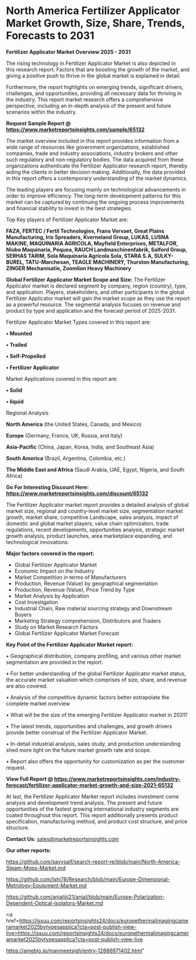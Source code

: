 # North America Fertilizer Applicator Market Growth, Size, Share, Trends, Forecasts to 2031

<Strong> Fertilizer Applicator Market Overview 2025 - 2031</strong>

The rising technology in Fertilizer Applicator Market is also depicted in this research report. Factors that are boosting the growth of the market, and giving a positive push to thrive in the global market is explained in detail.

Furthermore, the report highlights on emerging trends, significant drivers, challenges, and opportunities, providing all necessary data for thriving in the industry. This report market research offers a comprehensive perspective, including an in-depth analysis of the present and future scenarios within the industry.

<strong>Request Sample Report @ <a href=https://www.marketreportsinsights.com/sample/65132>https://www.marketreportsinsights.com/sample/65132</a></strong>

The market overview included in this report provides information from a wide range of resources like government organizations, established companies, trade and industry associations, industry brokers and other such regulatory and non-regulatory bodies. The data acquired from these organizations authenticate the Fertilizer Applicator research report, thereby aiding the clients in better decision making. Additionally, the data provided in this report offers a contemporary understanding of the market dynamics.

The leading players are focusing mainly on technological advancements in order to improve efficiency. The long-term development patterns for this market can be captured by continuing the ongoing process improvements and financial stability to invest in the best strategies.

Top Key players of Fertilizer Applicator Market are:

<strong>FAZA, FERTEC / Fertil Technologies, Frans Vervaet, Great Plains Manufacturing, Iris Spreaders, Kverneland Group, LUKAS, LUSNA MAKINE, MAQUINARIA AGRICOLA, Mayfield Enterprises, METALFOR, Niubo Maquinaria, Pequea, RAUCH Landmaschinenfabrik, Salford Group, SERHAS TARIM, Sola Maquinaria Agricola Sola, STARA S.A, SULKY-BUREL, TATU-Marchesan, TEAGLE MACHINERY, Thurston Manufacturing, ZINGER Mechanisatie, Zoomlion Heavy Machinery</strong>

<strong><b>Global Fertilizer Applicator Market Scope and Size:</b></strong>
The Fertilizer Applicator market is declared segment by company, region (country), type, and application. Players, stakeholders, and other participants in the global Fertilizer Applicator market will gain the market scope as they use the report as a powerful resource. The segmental analysis focuses on revenue and product by type and application and the forecast period of 2025-2031.

Fertilizer Applicator Market Types covered in this report are:

<strong>• Mounted

• Trailed

• Self-Propelled

• Fertilizer Applicator</strong>

Market Applications covered in this report are:

<strong>• Solid

• liquid</strong> 

Regional Analysis

<strong>North America</strong> (the United States, Canada, and Mexico)

<strong>Europe</strong> (Germany, France, UK, Russia, and Italy)

<strong>Asia-Pacific</strong> (China, Japan, Korea, India, and Southeast Asia)

<strong>South America</strong> (Brazil, Argentina, Colombia, etc.)

<strong>The Middle East and Africa</strong> (Saudi Arabia, UAE, Egypt, Nigeria, and South Africa)

<strong>Go For Interesting Discount Here: <a href=https://www.marketreportsinsights.com/discount/65132>https://www.marketreportsinsights.com/discount/65132</a></strong>

The Fertilizer Applicator market report provides a detailed analysis of global market size, regional and country-level market size, segmentation market growth, market share, competitive Landscape, sales analysis, impact of domestic and global market players, value chain optimization, trade regulations, recent developments, opportunities analysis, strategic market growth analysis, product launches, area marketplace expanding, and technological innovations.

<strong><b>Major factors covered in the report:</b></strong>
<ul>
  <li>Global Fertilizer Applicator Market </li>
  <li>Economic Impact on the Industry</li>
  <li>Market Competition in terms of Manufacturers</li>
  <li>Production, Revenue (Value) by geographical segmentation</li>
  <li>Production, Revenue (Value), Price Trend by Type</li>
  <li>Market Analysis by Application</li>
  <li>Cost Investigation</li>
  <li>Industrial Chain, Raw material sourcing strategy and Downstream Buyers</li>
  <li>Marketing Strategy comprehension, Distributors and Traders</li>
  <li>Study on Market Research Factors</li>
  <li>Global Fertilizer Applicator Market Forecast</li>
</ul>

<strong><b>Key Point of the Fertilizer Applicator Market report:</b></strong>

• Geographical distribution, company profiling, and various other market segmentation are provided in the report.

• For better understanding of the global Fertilizer Applicator market status, the accurate market valuation which comprises of size, share, and revenue are also covered.

• Analysis of the competitive dynamic factors better extrapolate the complete market overview

• What will be the size of the emerging Fertilizer Applicator market in 2031?

• The latest trends, opportunities and challenges, and growth drivers provide better construal of the Fertilizer Applicator Market.

• In-detail industrial analysis, sales study, and production understanding shed more light on the future market growth rate and scope.

• Report also offers the opportunity for customization as per the customer request.

<strong><b>View Full Report @ <a href=https://www.marketreportsinsights.com/industry-forecast/fertilizer-applicator-market-growth-and-size-2021-65132>https://www.marketreportsinsights.com/industry-forecast/fertilizer-applicator-market-growth-and-size-2021-65132</a></b></strong>


At last, the Fertilizer Applicator Market report includes investment come analysis and development trend analysis. The present and future opportunities of the fastest growing international industry segments are coated throughout this report. This report additionally presents product specification, manufacturing method, and product cost structure, and price structure.

<strong>Contact Us:</strong>
sales@marketreportsinsights.com

<strong>Our other reports:</strong>

<a href=https://github.com/sayysaif/search-report-re/blob/main/North-America-Steam-Mops-Market.md>https://github.com/sayysaif/search-report-re/blob/main/North-America-Steam-Mops-Market.md</a>

<a href=https://github.com/Ishi78/Research/blob/main/Europe-Dimensional-Metrology-Equipment-Market.md>https://github.com/Ishi78/Research/blob/main/Europe-Dimensional-Metrology-Equipment-Market.md</a>

<a href=https://github.com/anjaliiii21/anjal/blob/main/Europe-Polarization-Dependent-Optical-Isolators-Market.md>https://github.com/anjaliiii21/anjal/blob/main/Europe-Polarization-Dependent-Optical-Isolators-Market.md</a>

<a href=https://issuu.com/reportsinsights24/docs/europethermalimagingcameramarket2025bytypesapplica?cta=post-publish-view-live>https://issuu.com/reportsinsights24/docs/europethermalimagingcameramarket2025bytypesapplica?cta=post-publish-view-live</a>

<a href=https://ameblo.jp/manmeetsigh/entry-12886971402.html>https://ameblo.jp/manmeetsigh/entry-12886971402.html</a>"
